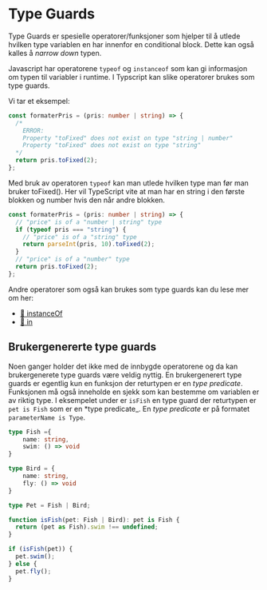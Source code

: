 # Type Guards

Type Guards er spesielle operatorer/funksjoner som hjelper til å utlede hvilken type variablen en har innenfor en conditional block. Dette kan også kalles å _narrow down_ typen.

Javascript har operatorene `typeof` og `instanceof` som kan gi informasjon om typen til variabler i runtime. I Typscript kan slike operatorer brukes som type guards.

Vi tar et eksempel:

```typescript
const formaterPris = (pris: number | string) => {
  /* 
    ERROR:
    Property "toFixed" does not exist on type "string | number"
    Property "toFixed" does not exist on type "string" 
  */
  return pris.toFixed(2);
};
```
Med bruk av operatoren `typeof` kan man utlede hvilken type man før man bruker toFixed(). Her vil TypeScript vite at man har en string i den første blokken og number hvis den når andre blokken.

```typescript
const formaterPris = (pris: number | string) => {
  // "price" is of a "number | string" type
  if (typeof pris === "string") {
    // "price" is of a "string" type
    return parseInt(pris, 10).toFixed(2);
  }
  // "price" is of a "number" type
  return pris.toFixed(2);
};
```


Andre operatorer som også kan brukes som type guards kan du lese mer om her:
- [📘 instanceOf](https://www.typescriptlang.org/docs/handbook/2/narrowing.html#instanceof-narrowing)
- [📙 in](https://www.typescriptlang.org/docs/handbook/2/narrowing.html#the-in-operator-narrowing)




## Brukergenererte type guards
Noen ganger holder det ikke med de innbygde operatorene og da kan brukergenerete type guards være veldig nyttig. En brukergenerert type guards er egentlig kun en funksjon der returtypen er en *type predicate*. Funksjonen må også inneholde en sjekk som kan bestemme om variablen er av riktig type.
I eksempelet under er `isFish` en type guard der returtypen er `pet is Fish` som er en *type predicate_. En *type predicate* er på formatet `parameterName is Type`.


```typescript
type Fish ={
    name: string,
    swim: () => void
}

type Bird = {
    name: string,
    fly: () => void
}

type Pet = Fish | Bird;

function isFish(pet: Fish | Bird): pet is Fish {
  return (pet as Fish).swim !== undefined;
}

if (isFish(pet)) {
  pet.swim();
} else {
  pet.fly();
}
```


